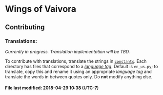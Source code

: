 # Wings of Vaivora

## Contributing

### Translations:
_Currently in progress. Translation implementation will be TBD._

To contribute with translations, translate the strings in [`constants`](../constants). Each directory has files that correspond to a [_language tag_][tag]. Default is `en_us.py`; to translate, copy this and rename it using an appropriate _language tag_ and translate the words in between quotes only. Do **not** modify anything else.

#### File last modified: 2018-04-29 10:38 (UTC-7)

[tag]: https://en.wikipedia.org/wiki/IETF_language_tag  "IETF"